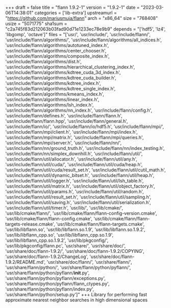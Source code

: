 +++
draft = false
title = "flann 1.9.2-1"
version = "1.9.2-1"
date = "2023-03-06T14:38:01"
categories = ['lib-extra']
upstreamurl = "https://github.com/mariusmuja/flann"
arch = "x86_64"
size = "768408"
usize = "5071775"
sha1sum = "c2a745f83d212063b03fad90d71e1233ec78e9b9"
depends = "['hdf5', 'lz4', 'libgomp', 'octave']"
files = "['usr/', 'usr/include/', 'usr/include/flann/', 'usr/include/flann/algorithms/', 'usr/include/flann/algorithms/all_indices.h', 'usr/include/flann/algorithms/autotuned_index.h', 'usr/include/flann/algorithms/center_chooser.h', 'usr/include/flann/algorithms/composite_index.h', 'usr/include/flann/algorithms/dist.h', 'usr/include/flann/algorithms/hierarchical_clustering_index.h', 'usr/include/flann/algorithms/kdtree_cuda_3d_index.h', 'usr/include/flann/algorithms/kdtree_cuda_builder.h', 'usr/include/flann/algorithms/kdtree_index.h', 'usr/include/flann/algorithms/kdtree_single_index.h', 'usr/include/flann/algorithms/kmeans_index.h', 'usr/include/flann/algorithms/linear_index.h', 'usr/include/flann/algorithms/lsh_index.h', 'usr/include/flann/algorithms/nn_index.h', 'usr/include/flann/config.h', 'usr/include/flann/defines.h', 'usr/include/flann/flann.h', 'usr/include/flann/flann.hpp', 'usr/include/flann/general.h', 'usr/include/flann/io/', 'usr/include/flann/io/hdf5.h', 'usr/include/flann/mpi/', 'usr/include/flann/mpi/client.h', 'usr/include/flann/mpi/index.h', 'usr/include/flann/mpi/matrix.h', 'usr/include/flann/mpi/queries.h', 'usr/include/flann/mpi/server.h', 'usr/include/flann/nn/', 'usr/include/flann/nn/ground_truth.h', 'usr/include/flann/nn/index_testing.h', 'usr/include/flann/nn/simplex_downhill.h', 'usr/include/flann/util/', 'usr/include/flann/util/allocator.h', 'usr/include/flann/util/any.h', 'usr/include/flann/util/cuda/', 'usr/include/flann/util/cuda/heap.h', 'usr/include/flann/util/cuda/result_set.h', 'usr/include/flann/util/cutil_math.h', 'usr/include/flann/util/dynamic_bitset.h', 'usr/include/flann/util/heap.h', 'usr/include/flann/util/logger.h', 'usr/include/flann/util/lsh_table.h', 'usr/include/flann/util/matrix.h', 'usr/include/flann/util/object_factory.h', 'usr/include/flann/util/params.h', 'usr/include/flann/util/random.h', 'usr/include/flann/util/result_set.h', 'usr/include/flann/util/sampling.h', 'usr/include/flann/util/saving.h', 'usr/include/flann/util/serialization.h', 'usr/include/flann/util/timer.h', 'usr/lib/', 'usr/lib/cmake/', 'usr/lib/cmake/flann/', 'usr/lib/cmake/flann/flann-config-version.cmake', 'usr/lib/cmake/flann/flann-config.cmake', 'usr/lib/cmake/flann/flann-targets-release.cmake', 'usr/lib/cmake/flann/flann-targets.cmake', 'usr/lib/libflann.so', 'usr/lib/libflann.so.1.9', 'usr/lib/libflann.so.1.9.2', 'usr/lib/libflann_cpp.so', 'usr/lib/libflann_cpp.so.1.9', 'usr/lib/libflann_cpp.so.1.9.2', 'usr/lib/pkgconfig/', 'usr/lib/pkgconfig/flann.pc', 'usr/share/', 'usr/share/doc/', 'usr/share/doc/flann-1.9.2/', 'usr/share/doc/flann-1.9.2/COPYING', 'usr/share/doc/flann-1.9.2/ChangeLog', 'usr/share/doc/flann-1.9.2/README.md', 'usr/share/doc/flann/', 'usr/share/flann/', 'usr/share/flann/python/', 'usr/share/flann/python/pyflann/', 'usr/share/flann/python/pyflann/__init__.py', 'usr/share/flann/python/pyflann/exceptions.py', 'usr/share/flann/python/pyflann/flann_ctypes.py', 'usr/share/flann/python/pyflann/index.py', 'usr/share/flann/python/setup.py']"
+++
Library for performing fast approximate nearest neighbor searches in high dimensional spaces